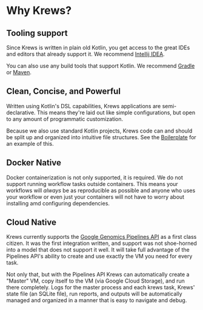# Why Krews?

## Tooling support

Since Krews is written in plain old Kotlin, you get access to the great IDEs and editors that already support it. 
We recommend [Intellij IDEA](https://www.jetbrains.com/idea/).

You can also use any build tools that support Kotlin. We recommend 
[Gradle](https://kotlinlang.org/docs/reference/using-gradle.html) or 
[Maven](https://kotlinlang.org/docs/reference/using-maven.html).

## Clean, Concise, and Powerful

Written using Kotlin's DSL capabilities, Krews applications are semi-declarative. This means they're laid out like 
simple configurations, but open to any amount of programmatic customization.

Because we also use standard Kotlin projects, Krews code can and should be split up and organized into intuitive file 
structures. See the [Boilerplate](https://github.com/weng-lab/krews-boilerplate) for an example of this.

## Docker Native

Docker containerization is not only supported, it is required. We do not support running workflow tasks outside 
containers. This means your workflows will *always* be as reproducible as possible and anyone who uses your 
workflow or even just your containers will not have to worry about installing amd configuring dependencies.

## Cloud Native

Krews currently supports the [Google Genomics Pipelines API](https://cloud.google.com/genomics/) as a first 
class citizen. It was the first integration written, and support was not shoe-horned into a model that does not 
support it well. It will take full advantage of the Pipelines API's ability to create and use exactly the VM 
you need for every task.

Not only that, but with the Pipelines API Krews can automatically create a "Master" VM, copy itself to the VM 
(via Google Cloud Storage), and run there completely. Logs for the master process and each krews task, Krews' state 
file (an SQLite file), run reports, and outputs will be automatically managed and organized in a manner that is 
easy to navigate and debug.
